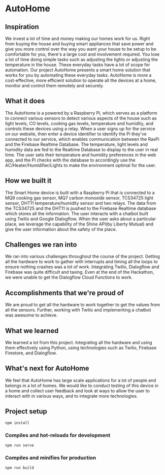 # AutoHome
## Inspiration
We invest a lot of time and money making our homes work for us. Right from buying the house and buying smart appliances that save power and give you more control over the way you want your house to be setup to be comfortable for you, there's a large cost and involvement required. You lose a lot of time doing simple tasks such as adjusting the lights or adjusting the temperature in the house. These everyday tasks have a lot of scope for automation. Our project AutoHome presents a smart home solution that works for you by automating these everyday tasks. AutoHome is more a cost-effective, more efficient solution to operate all the devices at a home, monitor and control them remotely and securely.

## What it does
The AutoHome is a powered by a Raspberry Pi, which serves as a platform to connect various sensors to detect various aspects of the house such as light levels, CO levels, cooking gas levels, temperature and humidity, and controls these devices using a relay. When a user signs up for the service on our website, then enter a device identifier to identify the Pi they've connected to our service, which enables communication between the RasPi and the Firebase Realtime Database. The temperature, light levels and humidity data are fed to the Realtime Database to display to the user in real time. The user sets their temperature and humidity preferences in the web app, and the Pi checks with the database to accordingly use the AC/Heater/Humidifier/Lights to make the environment optimal for the user. 

## How we built it
The Smart Home device is built with a Raspberry Pi that is connected to a MQ9 cooking gas sensor, MQ7 carbon monoxide sensor, TCS34725 light sensor, DHT11 temperature/humidity sensor and two relays. The data from the TCS34725 and the DHT11 is pushed to the Firebase Realtime database which stores all the information. The user interacts with a chatbot built using Twilio and Google Dialogflow. When the user asks about a particular place, we leverage the capability of the Shine API(by Liberty Mutual) and give the user information about the safety of the place.         

## Challenges we ran into
We ran into various challenges throughout the course of the project. Getting all the hardware to work to gather with interrupts and timing all the loops to ensure nothing crashes was a lot of work. Integrating Twilio, Dialogflow and Firebase was quite difficult and taxing. Even at the end of the Hackathon, we were unable to get the Dialogflow Cloud Functions to work.

## Accomplishments that we're proud of
We are proud to get all the hardware to work together to get the values from all the sensors. Further, working with Twilio and implementing a chatbot was awesome to achieve. 

## What we learned
We learned a lot from this project. Integrating all the hardware and using them effectively using Python, using technologies such as Twilio, Firebase Firestore, and Dialogflow.

## What's next for AutoHome
We feel that AutoHome has large scale applications for a lot of people and belongs in a lot of homes. We would like to conduct testing of this device in a home and collect user feedback and look at ways to allow the user to interact with in various ways, and to integrate more technologies.

## Project setup
```
npm install
```

### Compiles and hot-reloads for development
```
npm run serve
```

### Compiles and minifies for production
```
npm run build
```
